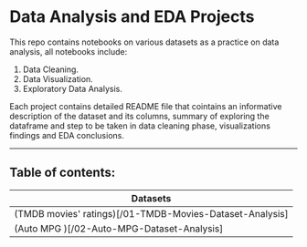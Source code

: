 # Data Analysis and EDA Projects
This repo contains notebooks on various datasets as a practice on data analysis, all notebooks include:

1. Data Cleaning.
2. Data Visualization.
3. Exploratory Data Analysis.

Each project contains detailed README file that cointains an informative description of the dataset and its columns, summary of exploring the dataframe and step to be taken in data cleaning phase, visualizations findings and EDA conclusions.  

---

## Table of contents:
| Datasets |
| ---      |
|(TMDB movies' ratings)[/01-TMDB-Movies-Dataset-Analysis]|
|(Auto MPG )[/02-Auto-MPG-Dataset-Analysis]|